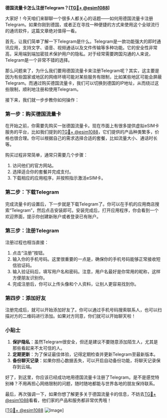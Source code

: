 **德国流量卡怎么注册Telegram？[[TG💪+ @esim1088](https://t.me/s/esim1088)]**

大家好！今天咱们来聊聊一个很多人都关心的话题——如何用德国流量卡注册Telegram。如果你刚到德国，或者正在寻找一种便捷的方式来使用这个全球流行的通讯软件，这篇文章绝对值得一看。

首先，让我们简单了解一下Telegram是什么。Telegram是一款功能强大的即时通讯应用，支持文字、语音、视频通话以及文件传输等多种功能。它的安全性非常高，采用端到端加密技术保护用户的隐私。对于经常需要跨国沟通的人来说，Telegram是一个非常不错的选择。

那么问题来了，为什么我们要用德国流量卡来注册Telegram呢？其实，这主要是因为有些国家或地区的网络环境可能对某些服务有限制，比如某些地区可能会屏蔽Telegram。而通过购买德国流量卡，我们可以切换到德国的IP地址，从而绕过这些限制，顺利地注册和使用Telegram。

接下来，我们就一步步教你如何操作：

### 第一步：购买德国流量卡

在开始之前，你需要先购买一张德国流量卡。现在市面上有很多提供虚拟eSIM卡服务的平台，比如我们提到的[TG💪+ @esim1088](https://t.me/s/esim1088)，它们提供的产品种类繁多，价格也很合理。你可以根据自己的需求选择合适的套餐，比如流量大小、通话时长等。

购买过程非常简单，通常只需要几个步骤：
1. 访问他们的官方网站。
2. 选择适合你的套餐并完成支付。
3. 下载相应的应用程序，并按照指示激活eSIM卡。

### 第二步：下载Telegram

完成流量卡的设置后，下一步就是下载Telegram了。你可以在手机的应用商店搜索“Telegram”，然后点击安装即可。安装完成后，打开应用程序，你会看到一个欢迎界面，提示你创建新账户或者登录已有账户。

### 第三步：注册Telegram

注册过程也相当直接：
1. 点击“注册”按钮。
2. 输入你的手机号码。这里很重要的一点是，确保你的手机号码能够正常接收短信验证码。
3. 输入验证码后，填写用户名和密码。注意，用户名最好是你常用的昵称，这样方便朋友识别你。
4. 完成注册后，你可以上传头像和个人资料，让别人更容易找到你。

### 第四步：添加好友

注册完成后，就可以开始添加好友了。你可以通过手机号码搜索联系人，也可以扫描对方的二维码进行添加。如果对方同意，你们就可以开始聊天啦！

### 小贴士

1. **保护隐私**：虽然Telegram很安全，但还是建议不要随意添加陌生人，尤其是那些看起来不太可信的人。
2. **定期更新**：为了保证最佳体验，记得定期检查并更新Telegram至最新版本。
3. **备份聊天记录**：如果你担心数据丢失，可以开启自动备份功能，将聊天记录保存到云端。

好了，到这里，你应该已经成功地用德国流量卡注册了Telegram。是不是感觉特别棒？不用再担心网络限制的问题，随时随地都能与世界各地的朋友保持联系。

最后，再次强调一下，如果你想了解更多关于德国流量卡的信息，不妨去[TG💪+ @esim1088](https://t.me/s/esim1088)看看，他们家的产品和服务都非常优秀哦！

[[TG💪+ @esim1088](https://t.me/s/esim1088) ![Image](https://i.postimg.cc/4NQfJmqS/Snipaste-2025-05-13-00-14-12.png)]